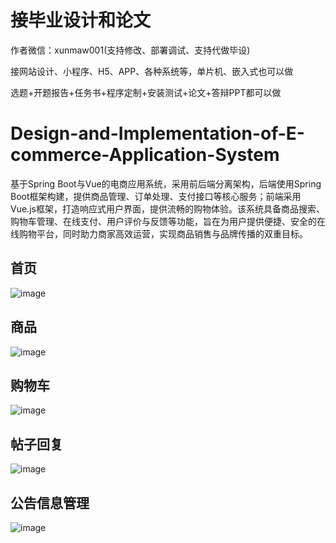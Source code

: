 # 接毕业设计和论文
作者微信：xunmaw001(支持修改、部署调试、支持代做毕设)

接网站设计、小程序、H5、APP、各种系统等，单片机、嵌入式也可以做

选题+开题报告+任务书+程序定制+安装测试+论文+答辩PPT都可以做
# Design-and-Implementation-of-E-commerce-Application-System
基于Spring Boot与Vue的电商应用系统，采用前后端分离架构，后端使用Spring Boot框架构建，提供商品管理、订单处理、支付接口等核心服务；前端采用Vue.js框架，打造响应式用户界面，提供流畅的购物体验。该系统具备商品搜索、购物车管理、在线支付、用户评价与反馈等功能，旨在为用户提供便捷、安全的在线购物平台，同时助力商家高效运营，实现商品销售与品牌传播的双重目标。
## 首页
![image](https://github.com/user-attachments/assets/cefdd39d-7921-48df-8ff8-7961d79cbd8a)
## 商品
![image](https://github.com/user-attachments/assets/5d863703-568a-468b-94e9-559776abd789)
## 购物车
![image](https://github.com/user-attachments/assets/906a950b-9d06-40ba-8c29-40128d55db51)
## 帖子回复
![image](https://github.com/user-attachments/assets/0377bbc7-9b7f-4999-8bbf-07f05fb2e151)
## 公告信息管理
![image](https://github.com/user-attachments/assets/cf8dd493-eb7a-49b4-8af8-24486e4bb0cb)
